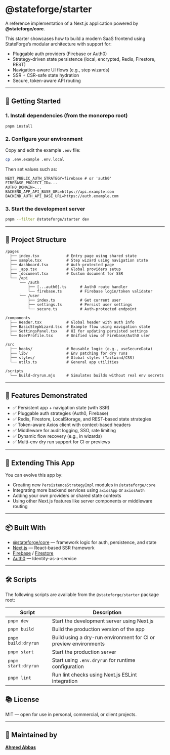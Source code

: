 # @stateforge/starter

A reference implementation of a Next.js application powered by **@stateforge/core**.

This starter showcases how to build a modern SaaS frontend using StateForge’s modular architecture with support for:
- Pluggable auth providers (Firebase or Auth0)
- Strategy-driven state persistence (local, encrypted, Redis, Firestore, REST)
- Navigation-aware UI flows (e.g., step wizards)
- SSR + CSR-safe state hydration
- Secure, token-aware API routing

---

## 🔧 Getting Started

### 1. Install dependencies (from the monorepo root)

```bash
pnpm install
```

### 2. Configure your environment

Copy and edit the example `.env` file:

```bash
cp .env.example .env.local
```

Then set values such as:

```env
NEXT_PUBLIC_AUTH_STRATEGY=firebase # or 'auth0'
FIREBASE_PROJECT_ID=...
AUTH0_DOMAIN=...
BACKEND_APP_API_BASE_URL=https://api.example.com
BACKEND_AUTH_API_BASE_URL=https://auth.example.com
```

### 3. Start the development server

```bash
pnpm --filter @stateforge/starter dev
```

---

## 📁 Project Structure

```
/pages
  ├── index.tsx            # Entry page using shared state
  ├── sample.tsx           # Step wizard using navigation state
  ├── dashboard.tsx        # Auth-protected page
  ├── _app.tsx             # Global providers setup
  ├── _document.tsx        # Custom document for SSR
  └── /api
      └── /auth
          ├── [...auth0].ts      # Auth0 route handler
          └── firebase.ts        # Firebase login/token validator
      └── /user
          ├── index.ts           # Get current user
          ├── settings.ts        # Persist user settings
          └── secure.ts          # Auth-protected endpoint

/components
  ├── Header.tsx           # Global header with auth info
  ├── BasicStepWizard.tsx  # Example flow using navigation state
  ├── SettingsPanel.tsx    # UI for updating persisted settings
  └── UserProfile.tsx      # Unified view of Firebase/Auth0 user

/src
  ├── hooks/               # Reusable logic (e.g., useSecureData)
  ├── lib/                 # Env patching for dry runs
  ├── styles/              # Global styles (Tailwind/CSS)
  └── utils.ts             # General app utilities

/scripts
  └── build-dryrun.mjs     # Simulates builds without real env secrets
```

---

## 🚀 Features Demonstrated

- ✅ Persistent app + navigation state (with SSR)
- ✅ Pluggable auth strategies (Auth0, Firebase)
- ✅ Redis, Firestore, LocalStorage, and REST-based state strategies
- ✅ Token-aware Axios client with context-based headers
- ✅ Middleware for audit logging, SSO, rate limiting
- ✅ Dynamic flow recovery (e.g., in wizards)
- ✅ Multi-env dry run support for CI or previews

---

## 🧩 Extending This App

You can evolve this app by:

- Creating new `PersistenceStrategyImpl` modules in `@stateforge/core`
- Integrating more backend services using `axiosApp` or `axiosAuth`
- Adding your own providers or shared state contexts
- Using other Next.js features like server components or middleware routing

---

## 📦 Built With

- [@stateforge/core](../core) — framework logic for auth, persistence, and state
- [Next.js](https://nextjs.org) — React-based SSR framework
- [Firebase](https://firebase.google.com) / [Firestore](https://firebase.google.com/products/firestore)
- [Auth0](https://auth0.com) — Identity-as-a-service

---


## 🛠 Scripts

The following scripts are available from the `@stateforge/starter` package root:

| Script               | Description                                                       |
|----------------------|-------------------------------------------------------------------|
| `pnpm dev`           | Start the development server using Next.js                        |
| `pnpm build`         | Build the production version of the app                           |
| `pnpm build:dryrun`  | Build using a dry-run environment for CI or preview environments  |
| `pnpm start`         | Start the production server                                       |
| `pnpm start:dryrun`  | Start using `.env.dryrun` for runtime configuration               |
| `pnpm lint`          | Run lint checks using Next.js ESLint integration                  |


## 📚 License

MIT — open for use in personal, commercial, or client projects.

---

## 🙌 Maintained by

**[Ahmed Abbas](https://github.com/ahmed-abbas-code)**
